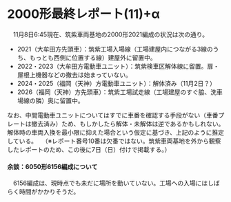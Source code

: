 # 2000形最終レポート(11)+α

<div class="section">　11月8日6:45現在、筑紫車両基地の2000形2021編成の状況は次の通り。

* 2021（大牟田方先頭車）：筑紫工場入場線（工場建屋内につながる3線のうち、もっとも西側に位置する線）建屋外に留置中。
* 2022・2023（大牟田方電動車ユニット）：筑紫検車区解体線に留置。扉・屋根上機器などの撤去は始まっていない。
* 2024・2025（福岡（天神）方電動車ユニット）：解体済み（11月2日？）
* 2026（福岡（天神）方先頭車）：筑紫工場試走線（工場建屋のすぐ脇、洗車場線の隣）奥に留置中。

なお、中間電動車ユニットについてはすでに車番を確認する手段がない（車番プレートは撤去済み）ため、もしかしたら解体・未解体は逆であるかもしれない。解体時の車両入換を最小限に抑えた場合という仮定に基づき、上記のように推定している。 　（※レポート番号10番は欠番ではない。筑紫車両基地を外から観察したレポートのため、この後に7日（日）付けで掲載する。）

#### 余談：6050形6156編成について

　6156編成は、現時点でも未だに場所を動いていない。工場への入場にはしばらく時間がかかりそうだ。</div>
